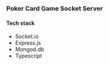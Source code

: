 ### Poker Card Game Socket Server

#### Tech stack

- Socket.io
- Express.js
- Mongod.db
- Typescript

